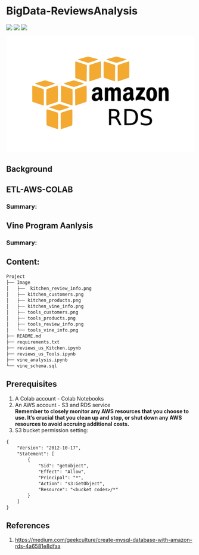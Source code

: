 # BigData-ReviewsAnalysis


![](https://img.shields.io/badge/findspark-2.0.1-informational?style=plastic&logo=appveyor)
![](https://img.shields.io/badge/pyspark-3.3.1-informational?style=plastic&logo=appveyor)
![](https://img.shields.io/badge/pandas-1.3.5-informational?style=plastic&logo=appveyor)

![alt text](https://github.com/LynHJ/BigData-ReviewsAnalysis/blob/95b91399d931b3c957a2ad694423f738fbb768e8/Image/AWS_RDS.webp)


## Background



## ETL-AWS-COLAB
  

### Summary:




## Vine Program Aanlysis


### Summary:



## Content:
```
Project
├── Image
│   ├──  kitchen_review_info.png
│   ├── kitchen_customers.png
│   ├── kitchen_products.png
│   ├── kitchen_vine_info.png
│   ├── tools_customers.png
│   ├── tools_products.png
│   ├── tools_review_info.png
│   └── tools_vine_info.png
├── README.md
├── requirements.txt
├── reviews_us_Kitchen.ipynb
├── reviews_us_Tools.ipynb
├── vine_analysis.ipynb
└── vine_schema.sql
```

## Prerequisites

1. A Colab account - Colab Notebooks  
2. An AWS account - S3 and RDS service  
**Remember to closely monitor any AWS resources that you choose to use. It’s crucial that you clean up and stop, or shut down any AWS resources to avoid accruing additional costs.**    
3. S3 bucket permission setting:  
```
{
    "Version": "2012-10-17",  
    "Statement": [  
        {  
            "Sid": "getobject",  
            "Effect": "Allow",  
            "Principal": "*",  
            "Action": "s3:GetObject",  
            "Resource": "<bucket codes>/*"  
        }
    ]
}
```

## References
1. https://medium.com/geekculture/create-mysql-database-with-amazon-rds-4a6581e8dfaa















